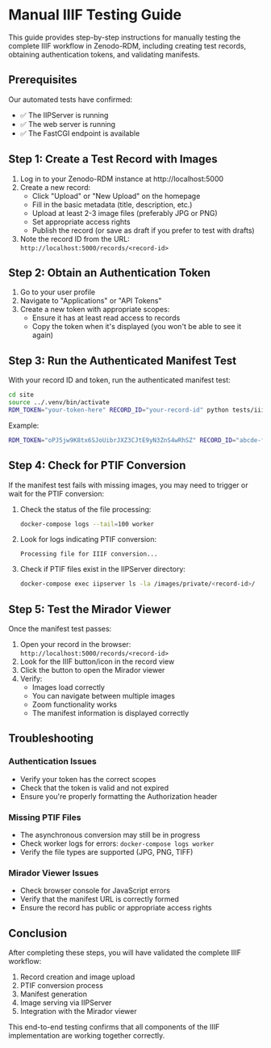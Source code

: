# Manual IIIF Testing Guide

This guide provides step-by-step instructions for manually testing the complete IIIF workflow in Zenodo-RDM, including creating test records, obtaining authentication tokens, and validating manifests.

## Prerequisites

Our automated tests have confirmed:
- ✅ The IIPServer is running
- ✅ The web server is running
- ✅ The FastCGI endpoint is available

## Step 1: Create a Test Record with Images

1. Log in to your Zenodo-RDM instance at http://localhost:5000
2. Create a new record:
   - Click "Upload" or "New Upload" on the homepage
   - Fill in the basic metadata (title, description, etc.)
   - Upload at least 2-3 image files (preferably JPG or PNG)
   - Set appropriate access rights
   - Publish the record (or save as draft if you prefer to test with drafts)
3. Note the record ID from the URL: `http://localhost:5000/records/<record-id>`

## Step 2: Obtain an Authentication Token

1. Go to your user profile
2. Navigate to "Applications" or "API Tokens"
3. Create a new token with appropriate scopes:
   - Ensure it has at least read access to records
   - Copy the token when it's displayed (you won't be able to see it again)

## Step 3: Run the Authenticated Manifest Test

With your record ID and token, run the authenticated manifest test:

```bash
cd site
source ../.venv/bin/activate
RDM_TOKEN="your-token-here" RECORD_ID="your-record-id" python tests/iiif/test_authenticated_manifest.py
```

Example:
```bash
RDM_TOKEN="oPJ5jw9K8tx6SJoUibrJXZ3CJtE9yN3ZnS4wRhSZ" RECORD_ID="abcde-fghij" python tests/iiif/test_authenticated_manifest.py
```

## Step 4: Check for PTIF Conversion

If the manifest test fails with missing images, you may need to trigger or wait for the PTIF conversion:

1. Check the status of the file processing:
   ```bash
   docker-compose logs --tail=100 worker
   ```

2. Look for logs indicating PTIF conversion:
   ```
   Processing file for IIIF conversion...
   ```

3. Check if PTIF files exist in the IIPServer directory:
   ```bash
   docker-compose exec iipserver ls -la /images/private/<record-id>/
   ```

## Step 5: Test the Mirador Viewer

Once the manifest test passes:

1. Open your record in the browser: `http://localhost:5000/records/<record-id>`
2. Look for the IIIF button/icon in the record view
3. Click the button to open the Mirador viewer
4. Verify:
   - Images load correctly
   - You can navigate between multiple images
   - Zoom functionality works
   - The manifest information is displayed correctly

## Troubleshooting

### Authentication Issues
- Verify your token has the correct scopes
- Check that the token is valid and not expired
- Ensure you're properly formatting the Authorization header

### Missing PTIF Files
- The asynchronous conversion may still be in progress
- Check worker logs for errors: `docker-compose logs worker`
- Verify the file types are supported (JPG, PNG, TIFF)

### Mirador Viewer Issues
- Check browser console for JavaScript errors
- Verify that the manifest URL is correctly formed
- Ensure the record has public or appropriate access rights

## Conclusion

After completing these steps, you will have validated the complete IIIF workflow:
1. Record creation and image upload
2. PTIF conversion process
3. Manifest generation
4. Image serving via IIPServer
5. Integration with the Mirador viewer

This end-to-end testing confirms that all components of the IIIF implementation are working together correctly. 